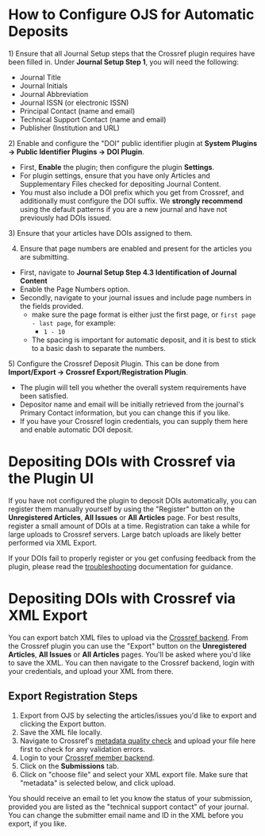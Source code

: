 # How to Configure OJS for Automatic Deposits

​1) Ensure that all Journal Setup steps that the Crossref plugin requires have been filled in. Under **Journal Setup Step 1**, you will need the following:

-   Journal Title
-   Journal Initials
-   Journal Abbreviation
-   Journal ISSN (or electronic ISSN)
-   Principal Contact (name and email)
-   Technical Support Contact (name and email)
-   Publisher (Institution and URL)

​2) Enable and configure the "DOI" public identifier plugin at **System Plugins -\> Public Identifier Plugins -\> DOI Plugin**.

-   First, **Enable** the plugin; then configure the plugin **Settings**.
-   For plugin settings, ensure that you have only Articles and Supplementary Files checked for depositing Journal Content.
-   You must also include a DOI prefix which you get from Crossref, and additionally must configure the DOI suffix. We **strongly recommend** using the default patterns if you are a new journal and have not previously had DOIs issued.

​3) Ensure that your articles have DOIs assigned to them.

4) Ensure that page numbers are enabled and present for the articles you are submitting.

- First, navigate to **Journal Setup Step 4.3  Identification of Journal Content**
- Enable the Page Numbers option.
- Secondly, navigate to your journal issues and include page numbers in the fields provided.
    - make sure the page format is either just the first page, or `first page - last page`, for example:
        - `1 - 10`
    - The spacing is important for automatic deposit, and it is best to stick to a basic dash to separate the numbers.

​5) Configure the Crossref Deposit Plugin. This can be done from **Import/Export -\> Crossref Export/Registration Plugin**.

-   The plugin will tell you whether the overall system requirements have been satisfied.
-   Depositor name and email will be initially retrieved from the journal's Primary Contact information, but you can change this if you like.
-   If you have your Crossref login credentials, you can supply them here and enable automatic DOI deposit.

# Depositing DOIs with Crossref via the Plugin UI

If you have not configured the plugin to deposit DOIs automatically, you can register them manually yourself by using the "Register" button on the **Unregistered Articles**, **All Issues** or **All Articles** page. For best results, register a small amount of DOIs at a time. Registration can take a while for large uploads to Crossref servers. Large batch uploads are likely better performed via XML Export.

If your DOIs fail to properly register or you get confusing feedback from the plugin, please read the [troubleshooting](troubleshooting.md) documentation for guidance.  

# Depositing DOIs with Crossref via XML Export

You can export batch XML files to upload via the [Crossref backend](http://doi.Crossref.org). From the Crossref plugin you can use the "Export" button on the **Unregistered Articles**, **All Issues** or **All Articles** pages. You'll be asked where you'd like to save the XML. You can then navigate to the Crossref backend, login with your credentials, and upload your XML from there.

## Export Registration Steps

1. Export from OJS by selecting the articles/issues you'd like to export and clicking the Export button.
2. Save the XML file locally.
3. Navigate to Crossref's [metadata quality check](http://www.Crossref.org/02publishers/parser.html) and upload your file here first to check for any validation errors.
4. Login to your [Crossref member backend](http://doi.Crossref.org).
5. Click on the **Submissions** tab.
6. Click on "choose file" and select your XML export file. Make sure that "metadata" is selected below, and click upload.

You should receive an email to let you know the status of your submission, provided you are listed as the "technical support contact" of your journal. You can change the submitter email name and ID in the XML before you export, if you like.  
